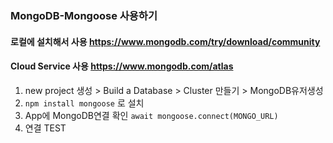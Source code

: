 ### MongoDB-Mongoose 사용하기
#### 로컬에 설치해서 사용 https://www.mongodb.com/try/download/community

#### Cloud Service 사용 https://www.mongodb.com/atlas

1. new project 생성 > Build a Database > Cluster 만들기 > MongoDB유저생성
2. `npm install mongoose` 로 설치
3.  App에 MongoDB연결 확인 `await mongoose.connect(MONGO_URL)`
4.  연결 TEST
